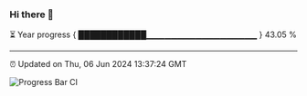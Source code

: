 ### Hi there 👋

⏳ Year progress { ████████████▁▁▁▁▁▁▁▁▁▁▁▁▁▁▁▁▁▁ } 43.05 %

---

⏰ Updated on Thu, 06 Jun 2024 13:37:24 GMT

![Progress Bar CI](https://github.com/IshwaranRudhara/GIT-ACTION/workflows/Progress%20Bar%20CI/badge.svg)

